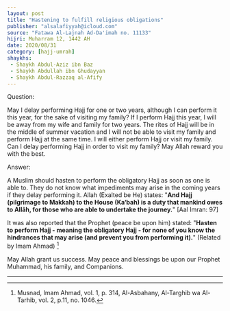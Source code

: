 ```yaml
---
layout: post
title: "Hastening to fulfill religious obligations"
publisher: "alsalafiyyah@icloud.com"
source: "Fatawa Al-Lajnah Ad-Da'imah no. 11133"
hijri: Muharram 12, 1442 AH
date: 2020/08/31
category: [hajj-umrah]
shaykhs: 
 - Shaykh Abdul-Aziz ibn Baz
 - Shaykh Abdullah ibn Ghudayyan
 - Shaykh Abdul-Razzaq al-Afify
---
```


Question:

May I delay performing Hajj for one or two years, although I can perform it this year, for the sake of visiting my family? If I perform Hajj this year, I will be away from my wife and family for two years. The rites of Hajj will be in the middle of summer vacation and I will not be able to visit my family and perform Hajj at the same time. I will either perform Hajj or visit my family. Can I delay performing Hajj in order to visit my family? May Allah reward you with the best.

Answer:

A Muslim should hasten to perform the obligatory Hajj as soon as one is able to. They do not know what impediments may arise in the coming years if they delay performing it. Allah (Exalted be He) states: "**And Hajj (pilgrimage to Makkah) to the House (Ka‘bah) is a duty that mankind owes to Allâh, for those who are able to undertake the journey.**" [Aal Imran: 97]

It was also reported that the Prophet (peace be upon him) stated: "**Hasten to perform Hajj - meaning the obligatory Hajj - for none of you know the hindrances that may arise (and prevent you from performing it).**" (Related by Imam Ahmad) [^1]

May Allah grant us success. May peace and blessings be upon our Prophet Muhammad, his family, and Companions.

---

[^1]: Musnad, Imam Ahmad, vol. 1, p. 314, Al-Asbahany, Al-Targhib wa Al-Tarhib, vol. 2, p.11, no. 1046.
